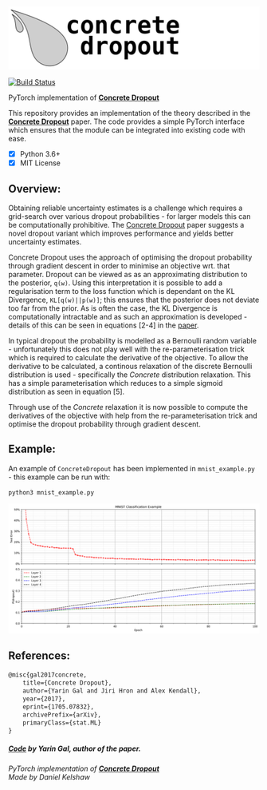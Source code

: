 ![Concrete Dropout](./misc/condrop.png)

[![Build Status](https://travis-ci.org/danielkelshaw/ConcreteDropout.svg?branch=master)](https://travis-ci.org/danielkelshaw/ConcreteDropout)

PyTorch implementation of **[Concrete Dropout](https://arxiv.org/pdf/1705.07832)**

This repository provides an implementation of the theory described in
the **[Concrete Dropout](https://arxiv.org/pdf/1705.07832)** paper. The
code provides a simple PyTorch interface which ensures that the module
can be integrated into existing code with ease.

- [x] Python 3.6+
- [x] MIT License

## **Overview:**
Obtaining reliable uncertainty estimates is a challenge which requires a
grid-search over various dropout probabilities - for larger models this 
can be computationally prohibitive.
The [Concrete Dropout](https://arxiv.org/pdf/1705.07832) paper suggests
a novel dropout variant which improves performance and yields better
uncertainty estimates.

Concrete Dropout uses the approach of optimising the dropout probability
through gradient descent in order to minimise an objective wrt. that 
parameter. Dropout can be viewed as as an approximating distribution to 
the posterior, `q(w)`. Using this interpretation it is possible to add a 
regularisation term to the loss function which is dependant on the KL 
Divergence, `KL[q(w)||p(w)]`; this ensures that the posterior does not 
deviate too far from the prior. As is often the case, the KL Divergence 
is computationally intractable and as such an approximation is developed - 
details of this can be seen in equations [2-4] in the [paper](https://arxiv.org/pdf/1705.07832).

In typical dropout the probability is modelled as a Bernoulli random
variable - unfortunately this does not play well with the re-parameterisation 
trick which is required to calculate the derivative of the objective. To 
allow the derivative to be calculated, a continous relaxation of the discrete
Bernoulli distribution is used - specifically the *Concrete* distribution
relaxation. This has a simple parameterisation which reduces to a simple
sigmoid distribution as seen in equation [5].

Through use of the *Concrete* relaxation it is now possible to compute
the derivatives of the objective with help from the re-parameterisation
trick and optimise the dropout probability through gradient descent.

## **Example:**
An example of `ConcreteDropout` has been implemented in 
`mnist_example.py` - this example can be run with:

```bash
python3 mnist_example.py
```

![MNIST Results](./misc/cdr_mnist.png)

## **References:**

```
@misc{gal2017concrete,
    title={Concrete Dropout},
    author={Yarin Gal and Jiri Hron and Alex Kendall},
    year={2017},
    eprint={1705.07832},
    archivePrefix={arXiv},
    primaryClass={stat.ML}
}
```

##### **[Code](https://github.com/yaringal/ConcreteDropout)** by Yarin Gal, author of the paper.
###### PyTorch implementation of **[Concrete Dropout](https://arxiv.org/pdf/1705.07832)**<br>Made by Daniel Kelshaw
